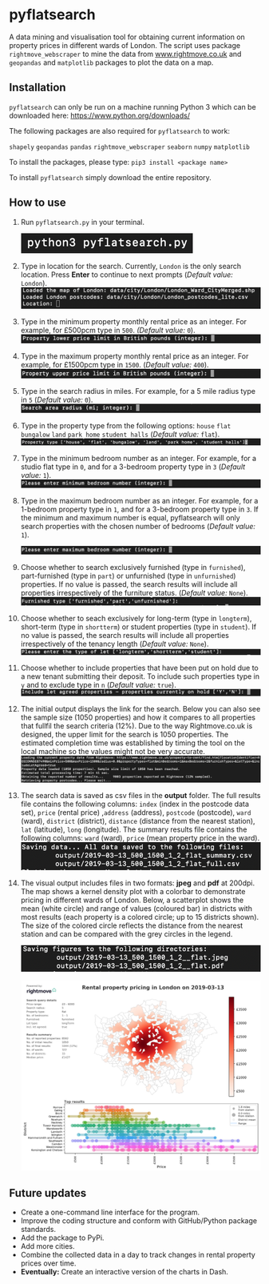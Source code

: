 # pyflatsearch
A data mining and visualisation tool for obtaining current information on property prices in different wards of London. The script uses package <code>rightmove_webscraper</code> to mine the data from www.rightmove.co.uk and <code>geopandas</code> and <code>matplotlib</code> packages to plot the data on a map.

## Installation

`pyflatsearch` can only be run on a machine running Python 3 which can be downloaded here: https://www.python.org/downloads/

The following packages are also required for  `pyflatsearch` to work:

`shapely` `geopandas` `pandas` `rightmove_webscraper` `seaborn` `numpy` `matplotlib`

To install the packages, please type: `pip3 install <package name>` 

To install `pyflatsearch` simply download the entire repository.

## How to use
1. Run <code>pyflatsearch.py</code> in your terminal.

   ![image-20190313000242524](data/img/image-20190313000242524.png)

2. Type in location for the search. Currently, `London` is the only search location. Press **Enter** to continue to next prompts (*Default value:* `London`).
   ![image-20190313000528085](data/img/image-20190313000528085.png)

3. Type in the minimum property monthly rental price as an integer. For example, for £500pcm type in `500`. *(Default value:* `0`).
   ![image-20190313000630581](data/img/image-20190313000630581.png)

4. Type in the maximum property monthly rental price as an integer. For example, for £1500pcm type in `1500`. (*Default value:* `400`).
   ![image-20190313000751953](data/img/image-20190313000751953.png)

5. Type in the search radius in miles. For example, for a 5 mile radius type in `5` (*Default value:* `0`).
   ![image-20190313001450245](data/img/image-20190313001450245.png)

6. Type in the property type from the following options: `house` `flat` `bungalow` `land` `park home` `student halls` (*Default value:* `flat`).
   ![image-20190313001757523](data/img/image-20190313001757523.png)

7. Type in the minimum bedroom number as an integer. For example, for a studio flat type in `0`, and for a 3-bedroom property type in `3` (*Default value:* `1`).
   ![image-20190313002114266](data/img/image-20190313002114266.png)

8. Type in the maximum bedroom number as an integer. For example, for a 1-bedroom property type in `1`, and for a 3-bedroom property type in `3`. If the minimum and maximum number is equal, pyflatsearch will only search properties with the chosen number of bedrooms (*Default value:* `1`).

   ![image-20190313002323017](data/img/image-20190313002323017.png)

9. Choose whether to search exclusively furnished (type in `furnished`), part-furnished (type in `part`) or unfurnished (type in `unfurnished`) properties. If no value is passed, the search results will include all properties irrespectively of the furniture status. (*Default value:* `None`). 
   ![image-20190313002629554](data/img/image-20190313002629554.png)

10. Choose whether to seach exclusively for long-term (type in `longterm`), short-term (type in `shortterm`) or student properties (type in `student`). If no value is passed, the search results will include all properties irrespectively of the tenancy length (*Default value:* `None`).  
    ![image-20190313002842297](data/img/image-20190313002842297.png)

11. Choose whether to include properties that have been put on hold due to a new tenant submitting their deposit. To include such properties type in `y` and to exclude type in `n` (*Default value:* `true`).
    ![image-20190313003057226](data/img/image-20190313003057226.png)

12. The initial output displays the link for the search. Below you can also see the sample size (1050 properties) and how it compares to all properties that fullfil the search criteria (12%). Due to the way Rightmove.co.uk is designed, the upper limit for the search is 1050 properties. The estimated completion time was established by timing the tool on the local machine so the values might not be very accurate.
    ![image-20190313003619025](data/img/image-20190313003619025.png)

13. The search data is saved as csv files in the **output** folder. The full results file contains the following columns: `index` (index in the postcode data set), `price` (rental price) ,`address` (address), `postcode` (postcode), `ward` (ward), `district` (district), `distance` (distance from the nearest station), `lat` (latitude), `long` (longitude). The summary results file contains the following columns: `ward` (ward), `price` (mean property price in the ward).
    ![image-20190313004450752](data/img/image-20190313004450752.png)

14. The visual output includes files in two formats: **jpeg** and **pdf** at 200dpi. The map shows a kernel density plot with a colorbar to demonstrate pricing in different wards of London. Below, a scatterplot shows the mean (white circle) and range of values (coloured bar) in districts with most results (each property is a colored circle; up to 15 districts shown). The size of the colored circle reflects the distance from the nearest station and can be compared with the grey circles in the legend.

    ![image-20190313010110749](data/img/image-20190313010110749.png)

    ![image-20190313010442411](data/img/image-20190313010442411.png)
    

## Future updates

- Create a one-command line interface for the program.
- Improve the coding structure and conform with GitHub/Python package standards.
- Add the package to PyPi.
- Add more cities.
- Combine the collected data in a day to track changes in rental property prices over time.
- **Eventually:** Create an interactive version of the charts in Dash.